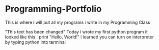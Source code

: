 # Programming-Portfolio
This is where i will put all my programs i write in my Programming Class

"This text has been changed"
Today i wrote my first python program
it looked like this : print "Hello, World!"
I learned you can turn on interpreter by typing python into terminal